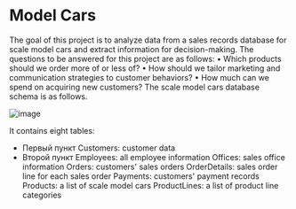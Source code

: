 # Model Cars

The goal of this project is to analyze data from a sales records database for scale model cars and extract information for decision-making.
The questions to be answered for this project are as follows:
•	Which products should we order more of or less of?
•	How should we tailor marketing and communication strategies to customer behaviors?
•	How much can we spend on acquiring new customers?
The scale model cars database schema is as follows.

![image](https://user-images.githubusercontent.com/132544906/236166626-9eecde73-b76f-4e43-91b9-7e52d989dfa9.png)

 
It contains eight tables:

- Первый пункт Customers: customer data
- Второй пункт Employees: all employee information
Offices: sales office information
Orders: customers' sales orders
OrderDetails: sales order line for each sales order
Payments: customers' payment records
Products: a list of scale model cars
ProductLines: a list of product line categories

